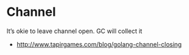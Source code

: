 # Channel

It’s okie to leave channel open. GC will collect it

  * http://www.tapirgames.com/blog/golang-channel-closing

